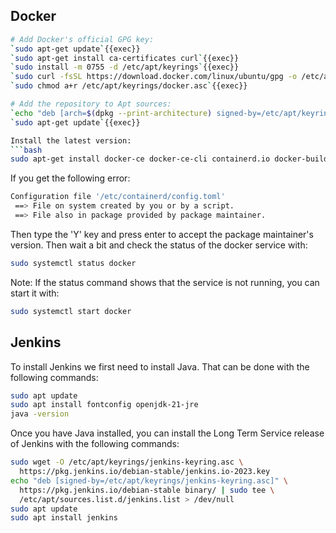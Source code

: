 ## Docker
```bash
# Add Docker's official GPG key:
`sudo apt-get update`{{exec}}
`sudo apt-get install ca-certificates curl`{{exec}}
`sudo install -m 0755 -d /etc/apt/keyrings`{{exec}}
`sudo curl -fsSL https://download.docker.com/linux/ubuntu/gpg -o /etc/apt/keyrings/docker.asc`{{exec}}
`sudo chmod a+r /etc/apt/keyrings/docker.asc`{{exec}}

# Add the repository to Apt sources:
`echo "deb [arch=$(dpkg --print-architecture) signed-by=/etc/apt/keyrings/docker.asc] https://download.docker.com/linux/ubuntu $(. /etc/os-release && echo "${UBUNTU_CODENAME:-$VERSION_CODENAME}") stable" | sudo tee /etc/apt/sources.list.d/docker.list > /dev/null`{{exec}}
`sudo apt-get update`{{exec}}

Install the latest version:
```bash
sudo apt-get install docker-ce docker-ce-cli containerd.io docker-buildx-plugin docker-compose-plugin
```

If you get the following error:
```bash
Configuration file '/etc/containerd/config.toml'
 ==> File on system created by you or by a script.
 ==> File also in package provided by package maintainer.
 ```
Then type the 'Y' key and press enter to accept the package maintainer's version. Then wait a bit and check the status of the docker service with:

```bash
sudo systemctl status docker
```

Note: If the status command shows that the service is not running, you can start it with:
```bash
sudo systemctl start docker
```

## Jenkins
To install Jenkins we first need to install Java. That can be done with the following commands:
```bash
sudo apt update
sudo apt install fontconfig openjdk-21-jre
java -version
```
Once you have Java installed, you can install the Long Term Service release of Jenkins with the following commands:
```bash
sudo wget -O /etc/apt/keyrings/jenkins-keyring.asc \
  https://pkg.jenkins.io/debian-stable/jenkins.io-2023.key
echo "deb [signed-by=/etc/apt/keyrings/jenkins-keyring.asc]" \
  https://pkg.jenkins.io/debian-stable binary/ | sudo tee \
  /etc/apt/sources.list.d/jenkins.list > /dev/null
sudo apt update
sudo apt install jenkins
```